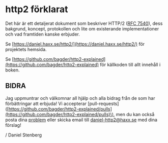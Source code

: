 # http2 förklarat

Det här är ett detaljerat dokument som beskriver HTTP/2 \([RFC 7540](https://httpwg.github.io/specs/rfc7540.html)\), dess bakgrund, koncept, protokollen och lite om existerande implementationer och vad framtiden kanske erbjuder.

Se [https://daniel.haxx.se/http2/](https://daniel.haxx.se/http2/) för projektets hemsida.

Se [https://github.com/bagder/http2-explained](https://github.com/bagder/http2-explained) för källkoden till allt innehåll i boken.

## BIDRA

Jag uppmuntrar och välkomnar all hjälp och alla bidrag från de som har förbättringar att erbjuda! Vi accepterar \[pull-requests\] \([https://github.com/bagder/http2-explained/pulls](https://github.com/bagder/http2-explained/pulls)\), men du kan också posta dina [problem](https://github.com/bagder/http2-explained/issues) eller skicka email till daniel-http2@haxx.se med dina förslag!

/ Daniel Stenberg

